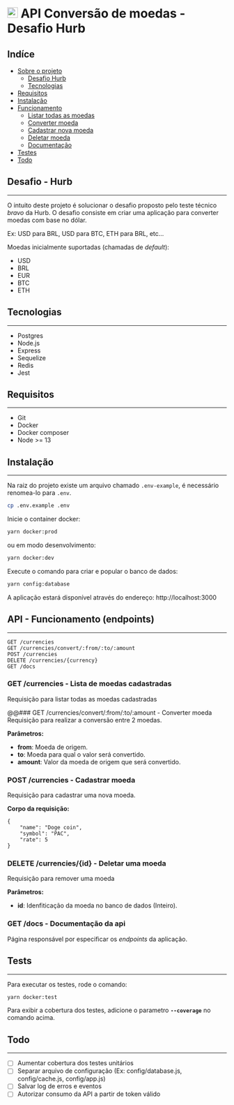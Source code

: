 # <img src="https://avatars1.githubusercontent.com/u/7063040?v=4&s=200.jpg" alt="HU" width="24" /> API Conversão de moedas - Desafio Hurb

## Indíce
* [Sobre o projeto](#about-problem)
    * [Desafio Hurb](#about-problem)
    * [Tecnologias](#about-techs)
* [Requisitos](#requirements)
* [Instalação](#instalation)
* [Funcionamento](#running)
    * [Listar todas as moedas](#running-api-all)
    * [Converter moeda](#running-api-convert)
    * [Cadastrar nova moeda](#running-api-create)
    * [Deletar moeda](#running-api-delete)
    * [Documentação](#running-api-docs)
* [Testes](#tests)
* [Todo](#todo)


<a name="about-problem"></a>
## Desafio - Hurb
---
O intuito deste projeto é solucionar o desafio proposto pelo teste técnico _bravo_ da Hurb. O desafio consiste em criar uma aplicação para converter moedas com base no dólar. 

Ex: USD para BRL, USD para BTC, ETH para BRL, etc...

Moedas inicialmente suportadas (chamadas de _default_):
- USD
- BRL
- EUR
- BTC
- ETH

<a name="about-techs"></a>
## Tecnologias
---
- Postgres
- Node.js
- Express
- Sequelize
- Redis
- Jest

<a name="requirements"></a>
## Requisitos
---
- Git
- Docker
- Docker composer
- Node >= 13

<a name="instalation"></a>
## Instalação
---
Na raiz do projeto existe um arquivo chamado `.env-example`, é necessário renomea-lo para `.env`.
```sh
cp .env.example .env
```

Inicie o container docker:
```sh 
yarn docker:prod
```
ou em modo desenvolvimento:
```sh 
yarn docker:dev
```

Execute o comando para criar e popular o banco de dados:
```sh
yarn config:database
```

A aplicação estará disponível através do endereço: http://localhost:3000

<a name="running"></a>
## API - Funcionamento (endpoints)
---
```
GET /currencies
GET /currencies/convert/:from/:to/:amount
POST /currencies
DELETE /currencies/{currency}
GET /docs
```
<a name="running-api-all"></a>
### GET /currencies - Lista de moedas cadastradas
Requisição para listar todas as moedas cadastradas

<a name="running-api-convert"></a>
@@### GET /currencies/convert/:from/:to/:amount - Converter moeda
Requisição para realizar a conversão entre 2 moedas.

**Parâmetros:**
- **from**: Moeda de origem.
- **to**: Moeda para qual o valor será convertido.
- **amount**: Valor da moeda de origem que será convertido.

<a name="running-api-create"></a>
### POST /currencies - Cadastrar moeda
Requisição para cadastrar uma nova moeda.

**Corpo da requisição:**
```
{
    "name": "Doge coin",
    "symbol": "PAC",
    "rate": 5
}
```

<a name="running-api-delete"></a>
### DELETE /currencies/{id} - Deletar uma moeda
Requisição para remover uma moeda

**Parâmetros:**
- **id**: Idenfiticação da moeda no banco de dados (Inteiro).

<a name="running-api-docs"></a>
### GET /docs - Documentação da api
Página responsável por especificar os _endpoints_ da aplicação.

<a name="running-api-docs"></a>
## Tests
---
Para executar os testes, rode o comando:
```sh 
yarn docker:test
```
Para exibir a cobertura dos testes, adicione o parametro **`--coverage`** no comando acima.

<a name="running-api-docs"></a>
## Todo
---
- [ ] Aumentar cobertura dos testes unitários
- [ ] Separar arquivo de configuração (Ex: config/database.js, config/cache.js, config/app.js)
- [ ] Salvar log de erros e eventos
- [ ] Autorizar consumo da API a partir de token válido
